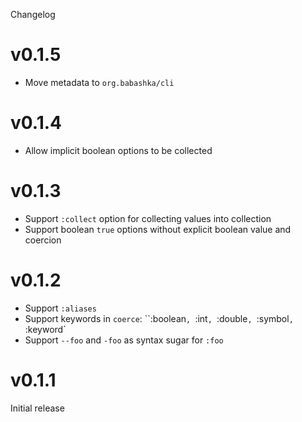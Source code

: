 Changelog

# v0.1.5

- Move metadata to `org.babashka/cli`

# v0.1.4

- Allow implicit boolean options to be collected

# v0.1.3

- Support `:collect` option for collecting values into collection
- Support boolean `true` options without explicit boolean value and coercion

# v0.1.2

- Support `:aliases`
- Support keywords in `coerce`: ``:boolean`, `:int`, `:double`, `:symbol`, `:keyword`
- Support `--foo` and `-foo` as syntax sugar for `:foo`

# v0.1.1

Initial release
